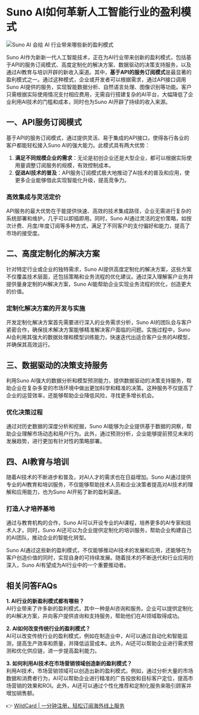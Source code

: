 # Suno AI如何革新人工智能行业的盈利模式

![Suno AI 会给 AI 行业带来哪些新的盈利模式](https://bbtdd.com/img/3371178013414.webp)

Suno AI作为新新一代人工智能技术，正在为AI行业带来创新的盈利模式，包括基于API的服务订阅模式、高度定制化的解决方案、数据驱动的决策支持服务，以及通过AI教育与培训开辟的新收入渠道。其中，**基于API的服务订阅模式**是最显著的盈利模式之一。通过这种模式，企业或开发者可以根据需求，通过API接口调用Suno AI提供的服务，实现智能数据分析、自然语言处理、图像识别等功能。客户只需根据实际使用情况支付相应费用，无需自行搭建复杂的AI平台，大幅降低了企业利用AI技术的门槛和成本，同时也为Suno AI开辟了持续的收入来源。

## 一、API服务订阅模式

基于API的服务订阅模式，通过提供灵活、易于集成的API接口，使得各行各业的客户都能轻松接入Suno AI的强大能力。此模式具有两大优势：

1. **满足不同规模企业的需求**：无论是初创企业还是大型企业，都可以根据实际使用量调整订阅服务的规模，有效控制成本。
2. **促进AI技术的普及**：API服务订阅模式极大地推动了AI技术的普及和应用，使更多企业能够借此实现智能化升级，提高竞争力。

### 高效集成与灵活定价

API服务的最大优势在于能提供快速、高效的技术集成路径，企业无需进行复杂的系统部署和维护，几乎可以即插即用。同时，Suno AI通过灵活的定价策略，如按次计费、月度/年度订阅等多种方式，满足了不同客户的支付偏好和能力，提高了市场的接受度。

## 二、高度定制化的解决方案

针对特定行业或企业的独特需求，Suno AI提供高度定制化的解决方案，这些方案不仅覆盖技术层面，还包括策略和业务流程的优化建议。通过深入理解客户业务并提供量身定制的AI解决方案，Suno AI能帮助企业实现业务流程的优化，创造更大的价值。

### 定制化解决方案的开发与实施

开发定制化解决方案首先需要进行深入的业务需求分析，Suno AI的团队会与客户紧密合作，确保技术解决方案能够精准解决客户面临的问题。实施过程中，Suno AI会利用其强大的数据处理和模型训练能力，快速迭代出适合客户业务的AI模型，并确保其高效运行。

## 三、数据驱动的决策支持服务

利用Suno AI强大的数据分析和模型预测能力，提供数据驱动的决策支持服务，帮助企业在复杂多变的市场环境中做出更加科学和精准的决策。这种服务不仅提高了企业的运营效率，还能够帮助企业降低风险，寻找更多增长机会。

### 优化决策过程

通过对历史数据的深度分析和挖掘，Suno AI能够为企业提供基于数据的洞察，帮助企业理解市场动态和用户行为。此外，通过预测分析，企业能够提前预见未来的发展趋势，进行更加有针对性的策略部署。

## 四、AI教育与培训

随着AI技术的不断进步和普及，对AI人才的需求也在日益增加。Suno AI通过提供专业的AI教育和培训服务，不仅能够帮助技术人员和企业决策者提高对AI技术的理解和应用能力，也为Suno AI开拓了新的盈利渠道。

### 打造人才培养基地

通过与教育机构的合作，Suno AI可以开设专业的AI课程，培养更多的AI专家和技术人才。同时，Suno AI还可以为企业提供定制化的培训服务，帮助企业构建自己的AI团队，推动企业的智能化转型。

Suno AI通过这些新的盈利模式，不仅能够推动AI技术的发展和应用，还能够在为客户创造价值的同时，实现自身的可持续发展。随着技术的不断迭代和行业应用的深入，Suno AI有望成为AI行业中的一个重要推动者。

## 相关问答FAQs

**1. AI行业的新盈利模式都有哪些？**  
AI行业带来了许多新的盈利模式，其中一种是AI咨询和服务。企业可以提供定制化的AI解决方案，并向客户提供咨询和支持服务，帮助他们在AI领域取得成功。

**2. AI如何改变传统行业的盈利模式？**  
AI可以改变传统行业的盈利模式，例如在制造业中，AI可以通过自动化和智能监测，提高生产效率和质量，并降低运营成本。此外，AI还可以帮助企业进行需求预测和优化供应链，进一步提高盈利能力。

**3. 如何利用AI技术在市场营销领域创造新的盈利模式？**  
利用AI技术，市场营销领域可以创造出新的盈利模式。例如，通过分析大量的市场数据和消费者行为，AI可以帮助企业进行精准的广告投放和目标客户定位，提高市场营销的效果和ROI。此外，AI还可以通过个性化推荐和定制化服务来吸引顾客并增加销售额。

👉 [WildCard | 一分钟注册，轻松订阅海外线上服务](https://bbtdd.com/WildCard)